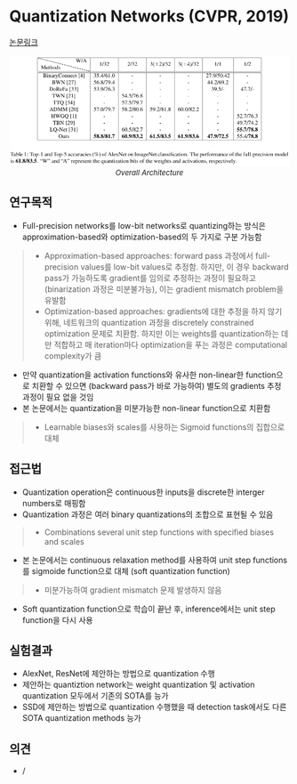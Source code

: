 # Quantization Networks (CVPR, 2019)

[논문링크](https://openaccess.thecvf.com/content_CVPR_2019/html/Yang_Quantization_Networks_CVPR_2019_paper.html)

<p align="center">
    <img width="600" alt='fig1' src="../img/yang2019quantization.png?raw=true"></br>
    <em><font size=2>Overall Architecture</font></em>
</p>

## 연구목적
- Full-precision networks를 low-bit networks로 quantizing하는 방식은 approximation-based와 optimization-based의 두 가지로 구분 가능함
> - Approximation-based approaches: forward pass 과정에서 full-precision values를 low-bit values로 추정함. 하지만, 이 경우 backward pass가 가능하도록 gradient를 임의로 추정하는 과정이 필요하고 (binarization 과정은 미분불가능), 이는 gradient mismatch problem을 유발함
> - Optimization-based approaches: gradients에 대한 추정을 하지 않기 위해, 네트워크의 quantization 과정을 discretely constrained optimization 문제로 치환함. 하지만 이는 weights를 quantization하는 데만 적합하고 매 iteration마다 optimization을 푸는 과정은 computational complexity가 큼
- 만약 quantization을 activation functions와 유사한 non-linear한 function으로 치환할 수 있으면 (backward pass가 바로 가능하여) 별도의 gradients 추정 과정이 필요 없을 것임
- 본 논문에서는 quantization을 미분가능한 non-linear function으로 치환함
> - Learnable biases와 scales를 사용하는 Sigmoid functions의 집합으로 대체

## 접근법
- Quantization operation은 continuous한 inputs을 discrete한 interger numbers로 매핑함
- Quantization 과정은 여러 binary quantizations의 조합으로 표현될 수 있음
> - Combinations several unit step functions with specified biases and scales
- 본 논문에서는 continuous relaxation method를 사용하여 unit step functions를 sigmoide function으로 대체 (soft quantization function)
> - 미분가능하여 gradient mismatch 문제 발생하지 않음
- Soft quantization function으로 학습이 끝난 후, inference에서는 unit step function을 다시 사용

## 실험결과
- AlexNet, ResNet에 제안하는 방법으로 quantization 수행
- 제안하는 quantiztion network는 weight quantization 및 activation quantization 모두에서 기존의 SOTA를 능가
- SSD에 제안하는 방법으로 quantization 수행했을 때 detection task에서도 다른 SOTA quantization methods 능가

## 의견
- /